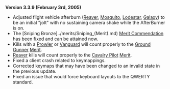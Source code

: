 **Version 3.3.9 (February 3rd, 2005)**

- Adjusted flight vehicle afterburn ([Reaver](../vehicles/Reaver.md),
  [Mosquito](../vehicles/Mosquito.md), [Lodestar](../vehicles/Lodestar.md),
  [Galaxy](../vehicles/Galaxy.md)) to be an initial "jolt" with no sustaining
  camera shake while the AfterBurner is on.
- The [Sniping Bronze]../merits/Sniping\_(Merit).md)
  [Merit Commendation](../merits/Merit_Commendations.md) has been fixed and can
  be attained now.
- Kills with a [Prowler](../vehicles/Prowler.md) or
  [Vanguard](../vehicles/Vanguard.md) will count properly to the
  [Ground Gunner](../merits/Ground_Gunner.md)
  [Merit](../merits/Merit_Commendations.md).
- [Reaver](../vehicles/Reaver.md) kills will count properly to the
  [Cavalry Pilot](../merits/Cavalry_Pilot.md)
  [Merit](../merits/Merit_Commendations.md).
- Fixed a client crash related to keymappings.
- Corrected keymaps that may have been changed to an invalid state in the
  previous update.
- Fixed an issue that would force keyboard layouts to the QWERTY standard.
